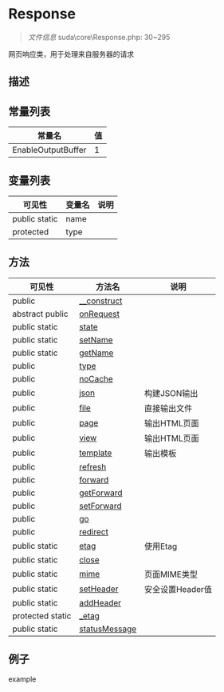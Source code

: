 #  Response 

> *文件信息* suda\core\Response.php: 30~295


网页响应类，用于处理来自服务器的请求


## 描述




## 常量列表
| 常量名  |  值|
|--------|----|
|EnableOutputBuffer | 1 | 


## 变量列表
| 可见性 |  变量名   | 说明 |
|--------|----|------|
| public  static  | name | | 
| protected    | type | | 

## 方法

| 可见性 | 方法名 | 说明 |
|--------|-------|------|
|  public  |[__construct](Response/__construct.md) |  |
|abstract  public  |[onRequest](Response/onRequest.md) |  |
|  public  static|[state](Response/state.md) |  |
|  public  static|[setName](Response/setName.md) |  |
|  public  static|[getName](Response/getName.md) |  |
|  public  |[type](Response/type.md) |  |
|  public  |[noCache](Response/noCache.md) |  |
|  public  |[json](Response/json.md) | 构建JSON输出 |
|  public  |[file](Response/file.md) | 直接输出文件 |
|  public  |[page](Response/page.md) | 输出HTML页面 |
|  public  |[view](Response/view.md) | 输出HTML页面 |
|  public  |[template](Response/template.md) | 输出模板 |
|  public  |[refresh](Response/refresh.md) |  |
|  public  |[forward](Response/forward.md) |  |
|  public  |[getForward](Response/getForward.md) |  |
|  public  |[setForward](Response/setForward.md) |  |
|  public  |[go](Response/go.md) |  |
|  public  |[redirect](Response/redirect.md) |  |
|  public  static|[etag](Response/etag.md) | 使用Etag |
|  public  static|[close](Response/close.md) |  |
|  public  static|[mime](Response/mime.md) | 页面MIME类型 |
|  public  static|[setHeader](Response/setHeader.md) | 安全设置Header值 |
|  public  static|[addHeader](Response/addHeader.md) |  |
|  protected  static|[_etag](Response/_etag.md) |  |
|  public  static|[statusMessage](Response/statusMessage.md) |  |
 

## 例子

example